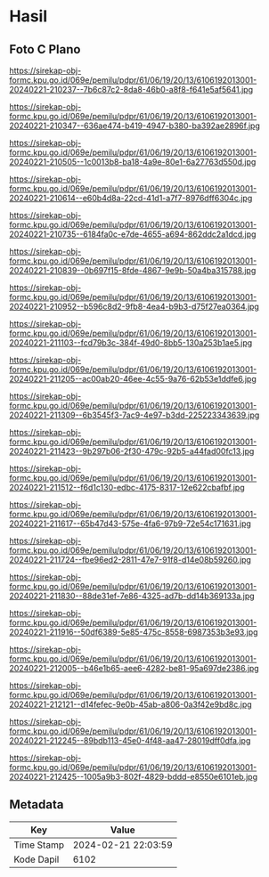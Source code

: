 # Hasil

## Foto C Plano

https://sirekap-obj-formc.kpu.go.id/069e/pemilu/pdpr/61/06/19/20/13/6106192013001-20240221-210237--7b6c87c2-8da8-46b0-a8f8-f641e5af5641.jpg

https://sirekap-obj-formc.kpu.go.id/069e/pemilu/pdpr/61/06/19/20/13/6106192013001-20240221-210347--636ae474-b419-4947-b380-ba392ae2896f.jpg

https://sirekap-obj-formc.kpu.go.id/069e/pemilu/pdpr/61/06/19/20/13/6106192013001-20240221-210505--1c0013b8-ba18-4a9e-80e1-6a27763d550d.jpg

https://sirekap-obj-formc.kpu.go.id/069e/pemilu/pdpr/61/06/19/20/13/6106192013001-20240221-210614--e60b4d8a-22cd-41d1-a7f7-8976dff6304c.jpg

https://sirekap-obj-formc.kpu.go.id/069e/pemilu/pdpr/61/06/19/20/13/6106192013001-20240221-210735--6184fa0c-e7de-4655-a694-862ddc2a1dcd.jpg

https://sirekap-obj-formc.kpu.go.id/069e/pemilu/pdpr/61/06/19/20/13/6106192013001-20240221-210839--0b697f15-8fde-4867-9e9b-50a4ba315788.jpg

https://sirekap-obj-formc.kpu.go.id/069e/pemilu/pdpr/61/06/19/20/13/6106192013001-20240221-210952--b596c8d2-9fb8-4ea4-b9b3-d75f27ea0364.jpg

https://sirekap-obj-formc.kpu.go.id/069e/pemilu/pdpr/61/06/19/20/13/6106192013001-20240221-211103--fcd79b3c-384f-49d0-8bb5-130a253b1ae5.jpg

https://sirekap-obj-formc.kpu.go.id/069e/pemilu/pdpr/61/06/19/20/13/6106192013001-20240221-211205--ac00ab20-46ee-4c55-9a76-62b53e1ddfe6.jpg

https://sirekap-obj-formc.kpu.go.id/069e/pemilu/pdpr/61/06/19/20/13/6106192013001-20240221-211309--6b3545f3-7ac9-4e97-b3dd-225223343639.jpg

https://sirekap-obj-formc.kpu.go.id/069e/pemilu/pdpr/61/06/19/20/13/6106192013001-20240221-211423--9b297b06-2f30-479c-92b5-a44fad00fc13.jpg

https://sirekap-obj-formc.kpu.go.id/069e/pemilu/pdpr/61/06/19/20/13/6106192013001-20240221-211512--f6d1c130-edbc-4175-8317-12e622cbafbf.jpg

https://sirekap-obj-formc.kpu.go.id/069e/pemilu/pdpr/61/06/19/20/13/6106192013001-20240221-211617--65b47d43-575e-4fa6-97b9-72e54c171631.jpg

https://sirekap-obj-formc.kpu.go.id/069e/pemilu/pdpr/61/06/19/20/13/6106192013001-20240221-211724--fbe96ed2-2811-47e7-91f8-d14e08b59260.jpg

https://sirekap-obj-formc.kpu.go.id/069e/pemilu/pdpr/61/06/19/20/13/6106192013001-20240221-211830--88de31ef-7e86-4325-ad7b-dd14b369133a.jpg

https://sirekap-obj-formc.kpu.go.id/069e/pemilu/pdpr/61/06/19/20/13/6106192013001-20240221-211916--50df6389-5e85-475c-8558-6987353b3e93.jpg

https://sirekap-obj-formc.kpu.go.id/069e/pemilu/pdpr/61/06/19/20/13/6106192013001-20240221-212005--b46e1b65-aee6-4282-be81-95a697de2386.jpg

https://sirekap-obj-formc.kpu.go.id/069e/pemilu/pdpr/61/06/19/20/13/6106192013001-20240221-212121--d14fefec-9e0b-45ab-a806-0a3f42e9bd8c.jpg

https://sirekap-obj-formc.kpu.go.id/069e/pemilu/pdpr/61/06/19/20/13/6106192013001-20240221-212245--89bdb113-45e0-4f48-aa47-28019dff0dfa.jpg

https://sirekap-obj-formc.kpu.go.id/069e/pemilu/pdpr/61/06/19/20/13/6106192013001-20240221-212425--1005a9b3-802f-4829-bddd-e8550e6101eb.jpg


## Metadata

| Key        | Value               |
| ---------- | ------------------- |
| Time Stamp | 2024-02-21 22:03:59 |
| Kode Dapil | 6102                |




